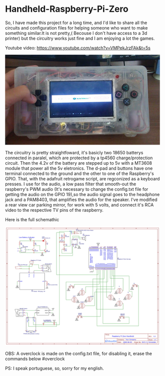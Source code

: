 # Handheld-Raspberry-Pi-Zero

So, I have made this project for a long time, and I'd like to share all the circuits and configuration files for helping someone who want to make something similar.It is not pretty,( Becouse I don't have access to a 3d printer) but the circuitry works just fine and I am enjoying a lot the games.

Youtube video: https://www.youtube.com/watch?v=VMPekJrzFAk&t=5s

![alt text](https://github.com/GilDaniel/Handheld-Raspberry-Pi-Zero/blob/main/main.jpeg)

The circuitry is pretty straightfoward, it's basicly two 18650 batterys connected in paralel, which are protected by a tp4560 charge/protection circuit. Then the 4.2v of the battery are stepped up to 5v with a MT3608 module that power all the 5v eletronics.
The d-pad and buttons have one terminal connected to the ground and the other to one of the Raspberry's GPIO. That, with the adafruit retrogame script, are regconized as a keyboard presses.
I use for the audio, a low pass filter that smooth-out the raspberry's PWM audio (It's necessary to change the config.txt file for getting the audio on the GPIO 19),so the audio signal goes to the headphone jack and a PAM8403, that amplifies the audio for the speaker.
I've modified a rear view car parking mirror, for work with 5 volts, and connect it's RCA video to the respective TV pins of the raspberry.

Here is the full schemathic

![alt text](https://github.com/GilDaniel/Handheld-Raspberry-Pi-Zero/blob/main/Schematic_Rasp_portable_2021-04-30-1.jpg)

OBS: A overclock is made on the config.txt file, for disabling it, erase the commands below #overclock

PS: I speak portuguese, so, sorry for my english.
